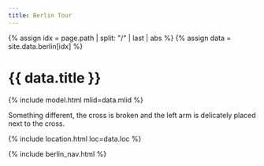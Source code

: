 ```yaml
---
title: Berlin Tour
---
```


{% assign idx = page.path | split: "/" | last | abs %}
{% assign data = site.data.berlin[idx] %}

# {{ data.title }}

{% include model.html mlid=data.mlid %}

Something different, the cross is broken and the left arm is delicately
placed next to the cross.

{% include location.html loc=data.loc %}

{% include berlin_nav.html %}
